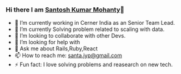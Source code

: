 ### Hi there  I am [Santosh Kumar Mohanty](http://susant.in)👋


- 🔭 I’m currently working in Cerner India as an Senior Team Lead.
- 🌱 I’m currently Solving problem related to scaling with data.
- 👯 I’m looking to collaborate with other Devs. 
- 🤔 I’m looking for help with 
- 💬 Ask me about Rails,Ruby,React
- 📫 How to reach me: santa.jyp@gmail.com
- ⚡ Fun fact: I love solving problems and reasearch on new tech.
